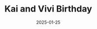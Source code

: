 ---
title: "Kai and Vivi Birthday"
date: 2025-01-25
draft: false
layout: "photo-series"
cover_image: "https://photos.jmkettle.com/parties/kai_and_vivi_birthday_jan_25/01.webp"
cover_image_cloudflare_id: "2af01b74-fac8-4f91-3f9d-b3b1ded90d00"
series_images:
  - "https://photos.jmkettle.com/parties/kai_and_vivi_birthday_jan_25/01.webp"
  - "https://photos.jmkettle.com/parties/kai_and_vivi_birthday_jan_25/02.webp"
  - "https://photos.jmkettle.com/parties/kai_and_vivi_birthday_jan_25/03.webp"
  - "https://photos.jmkettle.com/parties/kai_and_vivi_birthday_jan_25/04.webp"
  - "https://photos.jmkettle.com/parties/kai_and_vivi_birthday_jan_25/05.webp"
series_cloudflare_ids:
  - "2af01b74-fac8-4f91-3f9d-b3b1ded90d00"
  - "b6172a2a-5a1c-4c5f-11df-549303919f00"
  - "8f0df6ab-2bc8-4ea8-44dc-febb1cdb2600"
  - "10604946-a2d9-4782-fdb1-edcac053ce00"
  - "6ca0eda3-38d5-4887-4985-902aaf21e900"
series_alt_texts:
  - "a man with a gem on his front tooth"
  - "a woman with a t-shitrt that says love me"
  - "a woman with a small bag in her mouth"
  - "a woman with her mouth agap"
  - "a man climbing a stairwell to light"
---